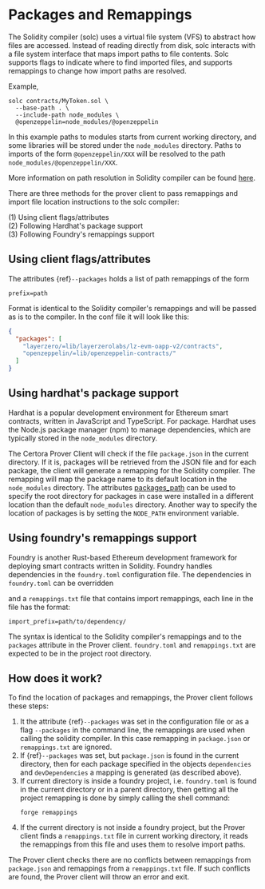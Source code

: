 # Packages and Remappings

The Solidity compiler \(solc\) uses a virtual file system \(VFS\) to abstract how
files are accessed. Instead of reading directly from disk, solc interacts with a
file system interface that maps import paths to file contents. 
Solc supports flags to indicate where to find imported files, and supports remappings to change 
how import paths are resolved.  

Example,
```shell
solc contracts/MyToken.sol \
  --base-path . \
  --include-path node_modules \
  @openzeppelin=node_modules/@openzeppelin

```
In this example paths to modules starts from current working directory, and some libraries will be stored under 
the `node_modules` directory. Paths to imports of the form `@openzeppelin/XXX` will be resolved to the path
 `node_modules/@openzeppelin/XXX`.

More information on path resolution in Solidity compiler can be found  [here](https://docs.soliditylang.org/en/latest/path-resolution.html).  

There are three methods for the prover client to pass remappings and import file location instructions 
to the solc compiler:   

\(1\) Using client flags/attributes  
\(2\) Following Hardhat's package support  
\(3\) Following Foundry's remappings support

## Using client flags/attributes

The attributes {ref}`--packages` holds a list of path remappings of the form 
```text
prefix=path
```
Format is identical to the Solidity compiler's remappings and will be passed as is to the compiler.
In the conf file it will look like this:

```json
{
  "packages": [
    "layerzero/=lib/layerzerolabs/lz-evm-oapp-v2/contracts",
    "openzeppelin/=lib/openzeppelin-contracts/"
  ]
}
```

## Using hardhat's package support
Hardhat is a popular development environment for Ethereum smart contracts, written in JavaScript and TypeScript.
For package. Hardhat uses the Node.js package manager (npm) to manage dependencies, which are typically stored in 
the `node_modules` directory.

The Certora Prover Client will check if  the file `package.json` in the current directory. 
If it is, packages will be retrieved from the JSON file and for each package, the client will generate a remapping
for the Solidity compiler. The remapping will map the package name to its default location in the `node_modules` directory.
The  attributes [packages_path](options.md#packages_path) can be used to specify the root directory for packages in
case were installed in a different location than the default `node_modules` directory. 
Another way to specify the location of packages is by setting the `NODE_PATH` environment variable.


## Using foundry's remappings support
Foundry is another Rust-based Ethereum development framework for deploying smart 
contracts written in Solidity. 
Foundry handles dependencies in the `foundry.toml` configuration file. The dependencies in `foundry.toml` can be 
overridden

and a `remappings.txt` file that contains import remappings, each line in the file has the format:  
```text
import_prefix=path/to/dependency/
```
The syntax is identical to the Solidity compiler's remappings and to the `packages` attribute in the Prover client.
`foundry.toml` and `remappings.txt` are expected to be in the project root directory.

## How does it work?

To find the location of packages and remappings, the Prover client follows these steps:
1. It the attribute {ref}`--packages` was set in the configuration file or as a flag `--packages` in the command line,
   the remappings are used when calling the solidity compiler. In this case remapping in `package.json` or `remappings.txt` are ignored.
2. If {ref}`--packages` was set, but `package.json` is found in the current directory, then for each package
   specified in the objects `dependencies` and `devDependencies` a mapping is generated (as described above).
3. If current directory is inside a foundry project, i.e. `foundry.toml` is found in the current directory or in a parent directory, 
   then getting all the project remapping is done by simply calling the shell command:
   ```shell
   forge remappings
   ```
4. If the current directory is not inside a foundry project, but the Prover client finds a `remappings.txt` file in current working directory,
   it reads the remappings from this file and uses them to resolve import paths.

The Prover client checks there are no conflicts between remappings from `package.json` and remappings from a `remappings.txt` file.
If such conflicts are found, the Prover client will throw an error and exit.